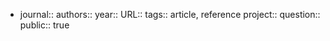 - journal::
  authors::
  year::
  URL::
  tags:: article, reference
  project::
  question::
  public:: true